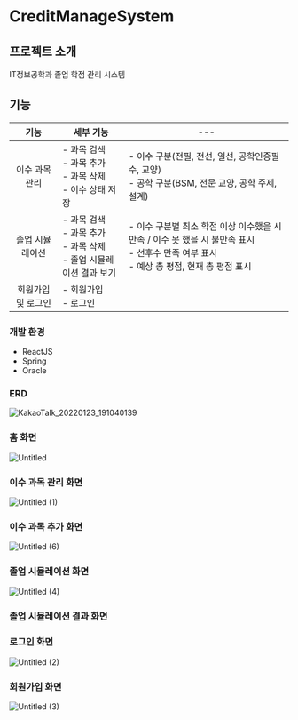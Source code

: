 # CreditManageSystem

## 프로젝트 소개
IT정보공학과 졸업 학점 관리 시스템

## 기능
|기능|세부 기능|---|
|:---:|---|---|
|이수 과목 관리|- 과목 검색<br>- 과목 추가<br>- 과목 삭제<br>- 이수 상태 저장|- 이수 구분(전필, 전선, 일선, 공학인증필수, 교양)<br>- 공학 구분(BSM, 전문 교양, 공학 주제, 설계)|
|졸업 시뮬레이션|- 과목 검색<br>- 과목 추가<br>- 과목 삭제<br>- 졸업 시뮬레이션 결과 보기|- 이수 구분별 최소 학점 이상 이수했을 시 만족 / 이수 못 했을 시 불만족 표시<br>- 선후수 만족 여부 표시<br>- 예상 총 평점, 현재 총 평점 표시|
|회원가입 및 로그인|- 회원가입<br>- 로그인||

### 개발 환경
- ReactJS
- Spring
- Oracle

### ERD
![KakaoTalk_20220123_191040139](https://user-images.githubusercontent.com/45174177/199898786-5fb35da5-2342-4d65-b56d-7b17ef4bff27.png)

### 홈 화면
![Untitled](https://user-images.githubusercontent.com/45174177/199899723-2665ccff-17c5-46d1-9d11-64ff5006fb25.png)

### 이수 과목 관리 화면
![Untitled (1)](https://user-images.githubusercontent.com/45174177/199899777-02a84ef0-76e1-40f4-a382-e36d908a275b.png)

### 이수 과목 추가 화면
![Untitled (6)](https://user-images.githubusercontent.com/45174177/199899967-698f1b19-6752-4644-9d47-3aecaa234d51.png)

### 졸업 시뮬레이션 화면
![Untitled (4)](https://user-images.githubusercontent.com/45174177/199900034-213eac03-4dd6-4406-898c-cab2098c4e61.png)

### 졸업 시뮬레이션 결과 화면

### 로그인 화면
![Untitled (2)](https://user-images.githubusercontent.com/45174177/199900086-01e9cfe7-5ec9-49ab-8afd-47ec0e961ca0.png)

### 회원가입 화면
![Untitled (3)](https://user-images.githubusercontent.com/45174177/199900115-19b325ac-f91d-4489-828b-cbed126cc7a2.png)



